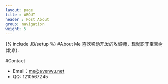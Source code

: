 ```yaml
---
layout: page
title : ABOUT
header : Post About
group: navigation
weight: 5
---
```

{% include JB/setup %}
#About Me
喜欢移动开发的攻城狮，现就职于宝宝树(北京).

#Contact
* Email：<me@avenwu.net>
* QQ: 1210567245
